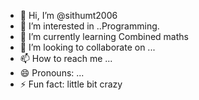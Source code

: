 - 👋 Hi, I’m @sithumt2006
- 👀 I’m interested in ..Programming.
- 🌱 I’m currently learning Combined maths
- 💞️ I’m looking to collaborate on ...
- 📫 How to reach me ...
- 😄 Pronouns: ...
- ⚡ Fun fact: little bit crazy

<!---
sithumt2006/sithumt2006 is a ✨ special ✨ repository because its `README.md` (this file) appears on your GitHub profile.
You can click the Preview link to take a look at your changes.
--->
